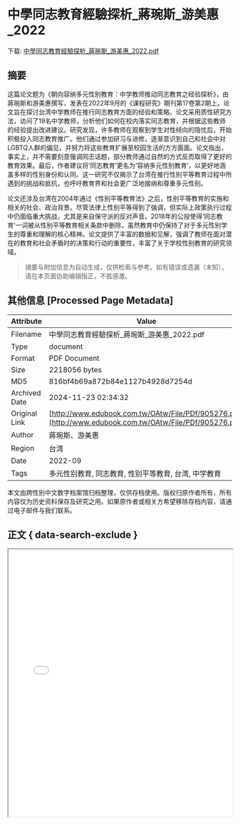 # 中學同志教育經驗探析_蔣琬斯_游美惠_2022

<!-- tcd_download_link -->
下载: <a href="../中學同志教育經驗探析_蔣琬斯_游美惠_2022.pdf" download>中學同志教育經驗探析_蔣琬斯_游美惠_2022.pdf</a>
<!-- tcd_download_link_end -->

## 摘要

<!-- tcd_abstract -->
这篇论文题为《朝向容纳多元性别教育：中学教师推动同志教育之经验探析》，由蔣琬斯和游美惠撰写，发表在2022年9月的《课程研究》期刊第17卷第2期上。论文旨在探讨台湾中学教师在推行同志教育方面的经验和策略。论文采用质性研究方法，访问了19名中学教师，分析他们如何在校内落实同志教育，并根据这些教师的经验提出改进建议。研究发现，许多教师在观察到学生对性倾向的隐忧后，开始积极投入同志教育推广。他们通过参加研习与进修，逐渐意识到自己和社会中对LGBTQ人群的偏见，并努力将这些教育扩展至校园生活的方方面面。论文指出，事实上，并不需要刻意强调同志话题，部分教师通过自然的方式反而取得了更好的教育效果。最后，作者建议将‘同志教育’更名为‘容纳多元性别教育’，以更好地涵盖多样的性别身份和认同。这一研究不仅揭示了台湾在推行性别平等教育过程中所遇到的挑战和抵抗，也呼吁教育界和社会更广泛地接纳和尊重多元性别。

论文还涉及台湾在2004年通过《性别平等教育法》之后，性别平等教育的实施和相关的社会、政治背景。尽管法律上性别平等得到了强调，但实际上政策执行过程中仍面临重大挑战，尤其是来自保守派的反对声音。2018年的公投使得‘同志教育’一词被从性别平等教育相关条款中删除，虽然教育中仍保持了对于多元性别学生的尊重和理解的核心精神。论文提供了丰富的数据和见解，强调了教师在面对潜在的教育和社会矛盾时的决策和行动的重要性，丰富了关于学校性别教育的研究领域。

<!-- tcd_abstract_end -->

> 摘要与附加信息为自动生成，仅供检索与参考。如有错误或遗漏（未知），请在本页面协助编辑指正，不胜感激。

## 其他信息 [Processed Page Metadata]

| Attribute       | Value                                  |
|-----------------|----------------------------------------|
| Filename        | 中學同志教育經驗探析_蔣琬斯_游美惠_2022.pdf                             |
| Type            | document                                 |
| Format          | PDF Document                               |
| Size            | 2218056 bytes                           |
| MD5             | 816bf4b69a872b84e1127b4928d7254d                                  |
| Archived Date   | 2024-11-23 02:34:32                             |
| Original Link   | [http://www.edubook.com.tw/OAtw/File/PDf/905276.pdf](http://www.edubook.com.tw/OAtw/File/PDf/905276.pdf)                         |
| Author          | 蔣琬斯、游美惠                               |
| Region          | 台湾                               |
| Date            | 2022-09                                 |
| Tags            | 多元性别教育, 同志教育, 性别平等教育, 台湾, 中学教育                                 |

本文由跨性别中文数字档案馆归档整理，仅供存档使用。版权归原作者所有，所有内容仅为历史资料保存及研究之用。如果原作者或相关方希望移除存档内容，请通过电子邮件与我们联系。

## 正文 { data-search-exclude }

<!-- tcd_main_text -->
<iframe src="../中學同志教育經驗探析_蔣琬斯_游美惠_2022.pdf" width="100%" height="600px">
    <p>无法显示PDF，请下载查看。</p>
</iframe>
<!-- tcd_main_text_end -->

